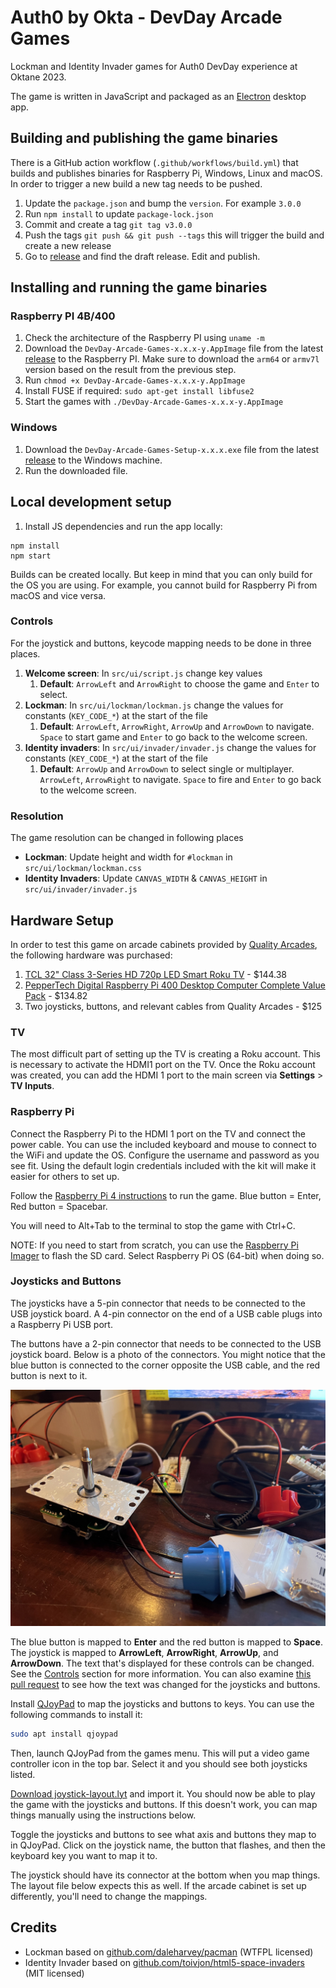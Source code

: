 # Auth0 by Okta - DevDay Arcade Games

Lockman and Identity Invader games for Auth0 DevDay experience at Oktane 2023.

The game is written in JavaScript and packaged as an [Electron](https://www.electronjs.org/) desktop app.

## Building and publishing the game binaries

There is a GitHub action workflow (`.github/workflows/build.yml`) that builds and publishes binaries for Raspberry Pi, Windows, Linux and macOS. In order to trigger a new build a new tag needs to be pushed.

1. Update the `package.json` and bump the `version`. For example `3.0.0`
2. Run `npm install` to update `package-lock.json` 
3. Commit and create a tag `git tag v3.0.0`
4. Push the tags `git push && git push --tags` this will trigger the build and create a new release
5. Go to [release](https://github.com/auth0-developer-hub/devdays-arcade-games/releases) and find the draft release. Edit and publish.

## Installing and running the game binaries

### Raspberry PI 4B/400

1. Check the architecture of the Raspberry PI using `uname -m`
1. Download the `DevDay-Arcade-Games-x.x.x-y.AppImage` file from the latest [release](https://github.com/auth0-developer-hub/devdays-arcade-games/releases) to the Raspberry PI. Make sure to download the `arm64` or `armv7l` version based on the result from the previous step.
2. Run `chmod +x DevDay-Arcade-Games-x.x.x-y.AppImage`
3. Install FUSE if required: `sudo apt-get install libfuse2`
4. Start the games with `./DevDay-Arcade-Games-x.x.x-y.AppImage`

### Windows

1. Download the `DevDay-Arcade-Games-Setup-x.x.x.exe` file from the latest [release](https://github.com/auth0-developer-hub/devdays-arcade-games/releases) to the Windows machine.
2. Run the downloaded file.

## Local development setup

1. Install JS dependencies and run the app locally:

```
npm install
npm start
```

Builds can be created locally. But keep in mind that you can only build for the OS you are using. For example, you cannot build for Raspberry Pi from macOS and vice versa.

### Controls

For the joystick and buttons, keycode mapping needs to be done in three places.

1. **Welcome screen**: In `src/ui/script.js` change key values
   1. **Default**: `ArrowLeft` and `ArrowRight` to choose the game and `Enter` to select.
2. **Lockman**: In `src/ui/lockman/lockman.js` change the values for constants (`KEY_CODE_*`) at the start of the file
   1. **Default**: `ArrowLeft`, `ArrowRight`, `ArrowUp` and `ArrowDown` to navigate. `Space` to start game and `Enter` to go back to the welcome screen.
3. **Identity invaders**: In `src/ui/invader/invader.js` change the values for constants (`KEY_CODE_*`) at the start of the file
   1. **Default**: `ArrowUp` and `ArrowDown` to select single or multiplayer. `ArrowLeft`, `ArrowRight` to navigate. `Space` to fire and `Enter` to go back to the welcome screen.

### Resolution

The game resolution can be changed in following places

- **Lockman**: Update height and width for `#lockman` in `src/ui/lockman/lockman.css`
- **Identity Invaders**: Update `CANVAS_WIDTH` & `CANVAS_HEIGHT` in `src/ui/invader/invader.js`

## Hardware Setup

In order to test this game on arcade cabinets provided by [Quality Arcades](https://www.qualityarcades.com/), the following hardware was purchased:

1. [TCL 32" Class 3-Series HD 720p LED Smart Roku TV](https://www.amazon.com/dp/B09YWT3P5Q) - $144.38
2. [PepperTech Digital Raspberry Pi 400 Desktop Computer Complete Value Pack](https://www.amazon.com/dp/B092TT72B2) - $134.82
3. Two joysticks, buttons, and relevant cables from Quality Arcades - $125

### TV

The most difficult part of setting up the TV is creating a Roku account. This is necessary to activate the HDMI1 port on the TV. Once the Roku account was created, you can add the HDMI 1 port to the main screen via **Settings** > **TV Inputs**. 

### Raspberry Pi

Connect the Raspberry Pi to the HDMI 1 port on the TV and connect the power cable. You can use the included keyboard and mouse to connect to the WiFi and update the OS. Configure the username and password as you see fit. Using the default login credentials included with the kit will make it easier for others to set up.

Follow the [Raspberry Pi 4 instructions](#raspberry-pi-4) to run the game. Blue button = Enter, Red button = Spacebar. 

You will need to Alt+Tab to the terminal to stop the game with Ctrl+C.

NOTE: If you need to start from scratch, you can use the [Raspberry Pi Imager](https://www.raspberrypi.org/software/) to flash the SD card. Select Raspberry Pi OS (64-bit) when doing so.

### Joysticks and Buttons

The joysticks have a 5-pin connector that needs to be connected to the USB joystick board. A 4-pin connector on the end of a USB cable plugs into a Raspberry Pi USB port. 

The buttons have a 2-pin connector that needs to be connected to the USB joystick board. Below is a photo of the connectors. You might notice that the blue button is connected to the corner opposite the USB cable, and the red button is next to it. 

![setup/joystick-setup.jpg](setup/joystick-setup.jpg)

The blue button is mapped to **Enter** and the red button is mapped to **Space**. The joystick is mapped to **ArrowLeft**, **ArrowRight**, **ArrowUp**, and **ArrowDown**. The text that's displayed for these controls can be changed. See the [Controls](#controls) section for more information. You can also examine [this pull request](https://github.com/oktadev/devdays-arcade-games/pull/2) to see how the text was changed for the joysticks and buttons.

Install [QJoyPad](https://wiki.debian.org/QJoyPad) to map the joysticks and buttons to keys. You can use the following commands to install it:

```bash
sudo apt install qjoypad
```

Then, launch QJoyPad from the games menu. This will put a video game controller icon in the top bar. Select it and you should see both joysticks listed. 

[Download joystick-layout.lyt](setup/joystick-layout.lyt) and import it. You should now be able to play the game with the joysticks and buttons. If this doesn't work, you can map things manually using the instructions below.

Toggle the joysticks and buttons to see what axis and buttons they map to in QJoyPad. Click on the joystick name, the button that flashes, and then the keyboard key you want to map it to.

The joystick should have its connector at the bottom when you map things. The layout file below expects this as well. If the arcade cabinet is set up differently, you'll need to change the mappings.

## Credits

- Lockman based on [github.com/daleharvey/pacman](https://github.com/daleharvey/pacman) (WTFPL licensed)
- Identity Invader based on [github.com/toivjon/html5-space-invaders](https://github.com/toivjon/html5-space-invaders) (MIT licensed)
